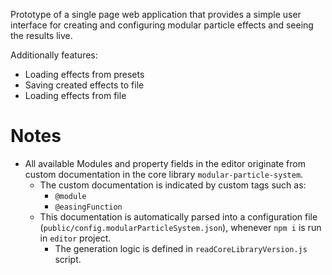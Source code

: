 Prototype of a single page web application that provides a simple user interface for creating and configuring modular particle effects and seeing the results live.

Additionally features:

- Loading effects from presets
- Saving created effects to file
- Loading effects from file

# Notes

- All available Modules and property fields in the editor originate from custom documentation in the core library `modular-particle-system`.
  - The custom documentation is indicated by custom tags such as:
    - `@module`
    - `@easingFunction`
  - This documentation is automatically parsed into a configuration file (`public/config.modularParticleSystem.json`), whenever `npm i` is run in `editor` project.
    - The generation logic is defined in `readCoreLibraryVersion.js` script.
